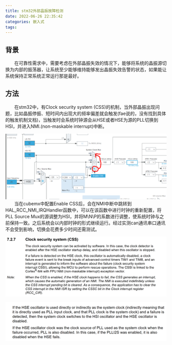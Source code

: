 ```yaml
---
title: stm32外部晶振故障检测
date: 2022-06-26 22:35:42
categories: 嵌入式
tags:
---
```


## 背景 ## 
&emsp;&emsp;在可靠性需求中，需要考虑在外部晶振失效的情况下，能够将系统的晶振源切换为内部的振荡器，让系统至少能够维持能够发出晶振失效告警的状态，如果能让系统保持正常系统正常运行那是最好。

## 方法 ##
&emsp;&emsp;在stm32中，有Clock security system (CSS)的机制，当外部晶振出现问题，比如晶振停振、短时间内出现大的频率偏差就会触发(fae说的，没有找到具体的触发机制文档)，当触发时会系统时钟源会从HSE或者HSE为源的PLL切换到HSI，并进入NMI.(non-maskable interrupt)中断。

![](./stm32外部晶振故障检测/cubemx1.PNG)
&emsp;&emsp;当在cubemx中配置Enable CSS后，会在NMI中断中跳转到HAL_RCC_NMI_IRQHandler函数中，可以在该函数中进行时钟的重新配置，将PLL Source Mux的源调整为HSI，并将M\N\P的系数进行调整，使系统时钟与之前保持一致。之后系统会以内部时钟的形式继续运行。经过实测can通讯串口通讯不会受到影响，切换会花费多少时间还需测试。

![](./stm32外部晶振故障检测/css_datasheet.jpg)

![](./stm32外部晶振故障检测/css_datasheet2.PNG)

